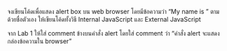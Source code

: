 จงเขียนโค้ดเพื่อแสดง alert box บน web browser โดยมีข้อความว่า “My name is ” ตามด้วยชื่อตัวเอง
ให้เขียนโค้ดทั้งวิธี Internal JavaScript และ External JavaScript

จาก Lab 1 ให้ใส่ comment ข้างบนคำสั่ง alert โดยใส่ comment ว่า “คำสั่ง alert จะแสดงกล่องข้อความใน browser”
